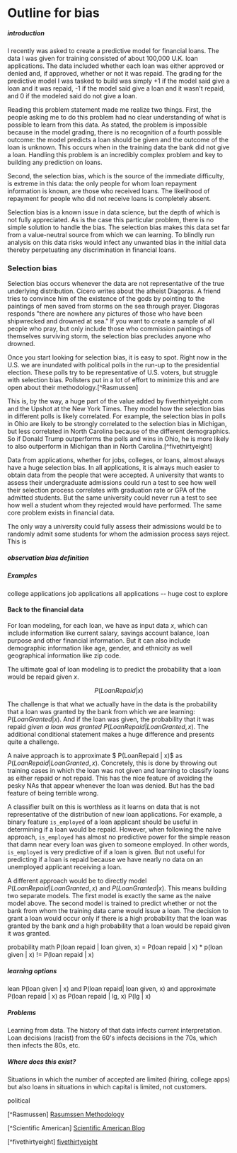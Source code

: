 # Outline for bias

##### introduction

I recently was asked to create a predictive model for financial loans. The data I was given for training consisted of about 100,000 U.K. loan applications. The data included whether each loan was either approved or denied and, if approved, whether or not it was repaid. The grading for the predictive model I was tasked to build was simply +1 if the model said give a loan and it was repaid, -1 if the model said give a loan and it wasn't repaid, and 0 if the modeled said do not give a loan.

Reading this problem statement made me realize two things. First, the people asking me to do this problem had no clear understanding of what is possible to learn from this data. As stated, the problem is impossible because in the model grading, there is no recognition of a fourth possible outcome: the model predicts a loan should be given and the outcome of the loan is unknown. This occurs when in the training data the bank did not give a loan. Handling this problem is an incredibly complex problem and key to building any prediction on loans.

Second, the selection bias, which is the source of the immediate difficulty, is extreme in this data: the only people for whom loan repayment information is known, are those who received loans. The likelihood of repayment for people who did not receive loans is completely absent.

Selection bias is a known issue in data science, but the depth of which is not fully appreciated. As is the case this particular problem, there is no simple solution to handle the bias. The selection bias makes this data set far from a value-neutral source from which we can learning. To blindly run analysis on this data risks would infect any unwanted bias in the initial data thereby perpetuating any discrimination in financial loans.  

### Selection bias

Selection bias occurs whenever the data are not representative of the true underlying distribution. Cicero writes about the atheist Diagoras. A friend tries to convince him of the existence of the gods by pointing to the paintings of men saved from storms on the sea through prayer. Diagoras responds "there are nowhere any pictures of those who have been shipwrecked and drowned at sea." If you want to create a sample of all people who pray, but only include those who commission paintings of themselves surviving storm, the selection bias precludes anyone who drowned.

Once you start looking for selection bias, it is easy to spot. Right now in the U.S. we are inundated with political polls in the run-up to the presidential election. These polls try to be representative of U.S. voters, but struggle with selection bias. Pollsters put in a lot of effort to minimize this and are open about their methodology.[^Rasmussen]

This is, by the way, a huge part of the value added by fiverthirtyeight.com and the Upshot at the New York Times. They model how the selection bias in different polls is likely correlated. For example, the selection bias in polls in Ohio are likely to be strongly correlated to the selection bias in Michigan, but less correlated in North Carolina because of the different demographics. So if Donald Trump outperforms the polls and wins in Ohio, he is more likely to also outperform in Michigan than in North Carolina.[^fivethirtyeight]

Data from applications, whether for jobs, colleges, or loans, almost always have a huge selection bias. In all applications, it is always much easier to obtain data from the people that were accepted. A university that wants to assess their undergraduate admissions could run a test to see how well their selection process correlates with graduation rate or GPA of the admitted students. But the same university could never run a test to see how well a student whom they rejected would have performed. The same core problem exists in financial data.

 The only way a university could fully assess their admissions would be to randomly admit some students for whom the admission process says reject. This is

##### observation bias definition

##### Examples
college applications
job applications
all applications
-- huge cost to explore

#### Back to the financial data

For loan modeling, for each loan, we have as input data $x$, which can include information like current salary, savings account balance, loan purpose and other financial information. But it can also include demographic information like age, gender, and ethnicity as well geographical information like zip code.

The ultimate goal of loan modeling is to predict the probability that a loan would be repaid given $x$.

$$ P(LoanRepaid | x) $$

The challenge is that what we actually have in the data is the probability that a loan was granted by the bank from which we are learning: $P(LoanGranted | x)$. And if the loan was given, the probability that it was repaid _given a loan was granted_ $P(LoanRepaid | LoanGranted, x)$. The additional conditional statement makes a huge difference and presents quite a challenge.

A naive approach is to approximate $ P(LoanRepaid | x)$ as $P(LoanRepaid | LoanGranted, x)$. Concretely, this is done by throwing out training cases in which the loan was not given and learning to classify loans as either repaid or not repaid. This has the nice feature of avoiding the pesky NAs that appear whenever the loan was denied. But has the bad feature of being terrible wrong.

A classifier built on this is worthless as it learns on data that is not representative of the distribution of new loan applications. For example, a binary feature `is_employed` of a loan applicant should be useful in determining if a loan would be repaid. However, when following the naive approach, `is_employed` has almost no predictive power for the simple reason that damn near every loan was given to someone employed. In other words, `is_employed` is very predictive of if a loan is given. But not useful for predicting if a loan is repaid because we have nearly no data on an unemployed applicant receiving a loan.

A different approach would be to directly model $P(LoanRepaid | LoanGranted, x)$ and $P(LoanGranted | x)$. This means building two separate models. The first model is exactly the same as the naive model above. The second model is trained to predict whether or not the bank from whom the training data came would issue a loan. The decision to grant a loan would occur only if there is a high probability that the loan was granted by the bank _and_ a high probability that a loan would be repaid given it was granted.

probability math P(loan repaid | loan given, x) = P(loan repaid | x) * p(loan given | x) != P(loan repaid | x)

##### learning options
lean P(loan given | x) and P(loan repaid| loan given, x) and approximate P(loan repaid | x) as P(loan repaid | lg, x) P(lg | x)

##### Problems
Learning from data. The history of that data infects current interpretation. Loan decisions (racist) from the 60's infects decisions in the 70s, which then infects the 80s, etc.

##### Where does this exist?
Situations in which the number of accepted are limited (hiring, college apps) but also loans in situations in which capital is limited, not customers.

political

[^Rasmussen] [Rasumssen Methodology](http://www.rasmussenreports.com/public_content/about_us/methodology)

 [^Scientific American] [Scientific American Blog](https://blogs.scientificamerican.com/guest-blog/where-are-the-real-errors-in-political-polls/)

 [^fivethirtyeight] [fivethirtyeight](http://fivethirtyeight.com/features/election-update-north-carolina-is-becoming-a-backstop-for-clinton/)
